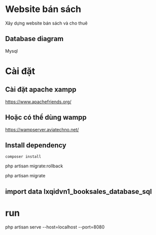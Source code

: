 # Website bán sách
Xây dựng website bán sách và cho thuê

## Database diagram
Mysql


# Cài đặt

## Cài đặt apache xampp
https://www.apachefriends.org/

## Hoặc có thể dùng wampp
https://wampserver.aviatechno.net/

## Install dependency
`composer install`

php artisan migrate:rollback

php artisan migrate

## import data lxqidvn1_booksales_database_sql

# run 
php artisan serve --host=localhost --port=8080

